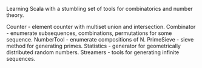 Learning Scala with a stumbling set of tools for combinatorics and number theory.

Counter - element counter with multiset union and intersection.
Combinator - enumerate subsequences, combinations, permutations for some sequence.
NumberTool - enumerate compositions of N.
PrimeSieve - sieve method for generating primes.
Statistics - generator for geometrically distributed random numbers.
Streamers - tools for generating infinite sequences.